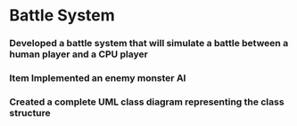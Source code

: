 # Battle System
### Developed a battle system that will simulate a battle between a human player and a CPU player
### Item Implemented an enemy monster AI
### Created a complete UML class diagram representing the class structure
